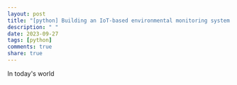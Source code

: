 ```yaml
---
layout: post
title: "[python] Building an IoT-based environmental monitoring system with Python"
description: " "
date: 2023-09-27
tags: [python]
comments: true
share: true
---
```


In today's world